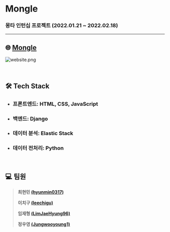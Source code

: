 # Mongle

### 몽타 인턴십 프로젝트 (2022.01.21 ~ 2022.02.18)

---

## :globe_with_meridians: [Mongle](http://15.165.211.109:8000/)

![website.png](https://github.com/hyunmin0317/Project-Backend/blob/master/static/website.png?raw=true)

<br>

## :hammer_and_wrench: Tech Stack

* ### 프론트엔드: HTML, CSS, JavaScript

* ### 백엔드: Django

* ### 데이터 분석: Elastic Stack

* ### 데이터 전처리: Python

<br>

## :computer: 팀원

> **최현민 [(hyunmin0317)](https://github.com/hyunmin0317)**
>
> **이치구 [(leechigu)](https://github.com/leechigu)** 
>
> **임재형 [(LimJaeHyung96)](https://github.com/LimJaeHyung96)**
>
> **정우영 [(Jungwooyoung1)](https://github.com/Jungwooyoung1)**